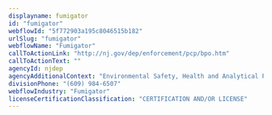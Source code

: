 ```yaml
---
displayname: fumigator
id: "fumigator"
webflowId: "5f772903a195c8046515b182"
urlSlug: "fumigator"
webflowName: "Fumigator"
callToActionLink: "http://nj.gov/dep/enforcement/pcp/bpo.htm"
callToActionText: ""
agencyId: njdep
agencyAdditionalContext: "Environmental Safety, Health and Analytical Programs, Bureau of Pesticide Operations"
divisionPhone: "(609) 984-6507"
webflowIndustry: "Fumigator"
licenseCertificationClassification: "CERTIFICATION AND/OR LICENSE"
---
```

